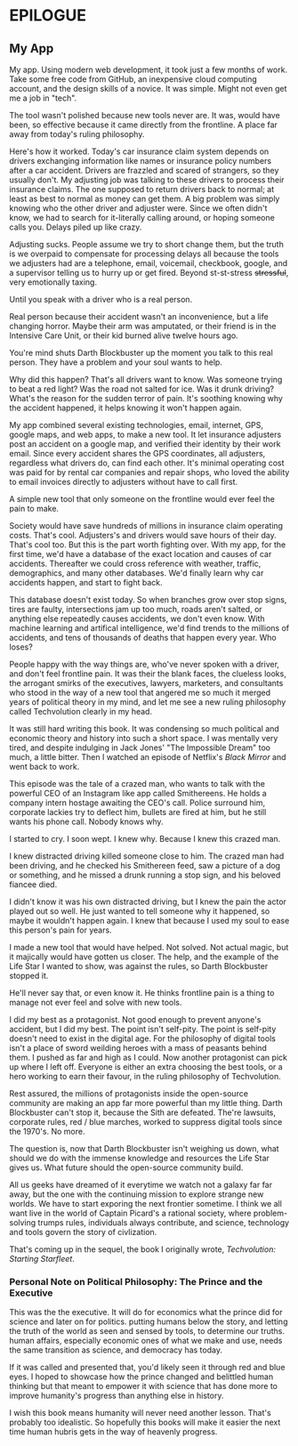 
# EPILOGUE

## My App

My app. Using modern web development, it took just a few months of work. Take some free code from GitHub, an inexpensive cloud computing account, and the design skills of a novice. It was simple. Might not even get me a job in "tech".

The tool wasn't polished because new tools never are. It was, would have been, so effective because it came directly from the frontline. A place far away from today's ruling philosophy.

Here's how it worked. Today's car insurance claim system depends on drivers exchanging information like names or insurance policy numbers after a car accident. Drivers are frazzled and scared of strangers, so they usually don't. My adjusting job was talking to these drivers to process their insurance claims. The one supposed to return drivers back to normal; at least as best to normal as money can get them. A big problem was simply knowing who the other driver and adjuster were. Since we often didn't know, we had to search for it-literally calling around, or hoping someone calls you. Delays piled up like crazy.

Adjusting sucks. People assume we try to short change them, but the truth is we overpaid to compensate for processing delays all because the tools we adjusters had are a telephone, email, voicemail, checkbook, google, and a supervisor telling us to hurry up or get fired. Beyond st-st-stress ~~stressful~~, very emotionally taxing.

Until you speak with a driver who is a real person.

Real person because their accident wasn't an inconvenience, but a life changing horror. Maybe their arm was amputated, or their friend is in the Intensive Care Unit, or their kid burned alive twelve hours ago.

You're mind shuts Darth Blockbuster up the moment you talk to this real person. They have a problem and your soul wants to help.

Why did this happen? That's all drivers want to know. Was someone trying to beat a red light? Was the road not salted for ice. Was it drunk driving? What's the reason for the sudden terror of pain. It's soothing knowing why the accident happened, it helps knowing it won't happen again.

My app combined several existing technologies, email, internet, GPS, google maps, and web apps, to make a new tool. It let insurance adjusters post an accident on a google map, and verified their identity by their work email. Since every accident shares the GPS coordinates, all adjusters, regardless what drivers do, can find each other. It's minimal operating cost was paid for by rental car companies and repair shops, who loved the ability to email invoices directly to adjusters without have to call first.

A simple new tool that only someone on the frontline would ever feel the pain to make.

Society would have save hundreds of millions in insurance claim operating costs. That's cool. Adjusters's and drivers would save hours of their day. That's cool too. But this is the part worth fighting over. With my app, for the first time, we'd have a database of the exact location and causes of car accidents. Thereafter we could cross reference with weather, traffic, demographics, and many other databases. We'd finally learn why car accidents happen, and start to fight back.

This database doesn't exist today. So when branches grow over stop signs, tires are faulty, intersections jam up too much, roads aren't salted, or anything else repeatedly causes accidents, we don't even know. With machine learning and artifical intelligence, we'd find trends to the millions of accidents, and tens of thousands of deaths that happen every year. Who loses?

People happy with the way things are, who've never spoken with a driver, and don't feel frontline pain. It was their the blank faces, the clueless looks, the arrogant smirks of the executives, lawyers, marketers, and consultants who stood in the way of a new tool that angered me so much it merged years of political theory in my mind, and let me see a new ruling philosophy called Techvolution clearly in my head.

It was still hard writing this book. It was condensing so much political and economic theory and history into such a short space. I was mentally very tired, and despite indulging in Jack Jones' "The Impossible Dream" too much, a little bitter. Then I watched an episode of Netflix's _Black Mirror_ and went back to work.

This episode was the tale of a crazed man, who wants to talk with the powerful CEO of an Instagram like app called Smithereens. He holds a company intern hostage awaiting the CEO's call. Police surround him, corporate lackies try to deflect him, bullets are fired at him, but he still wants his phone call. Nobody knows why.

I started to cry. I soon wept. I knew why. Because I knew this crazed man.

I knew distracted driving killed someone close to him. The crazed man had been driving, and he checked his Smithereen feed, saw a picture of a dog or something, and he missed a drunk running a stop sign, and his beloved fiancee died.

I didn't know it was his own distracted driving, but I knew the pain the actor played out so well. He just wanted to tell someone why it happened, so maybe it wouldn't happen again. I knew that because I used my soul to ease this person's pain for years.

I made a new tool that would have helped. Not solved. Not actual magic, but it majically would have gotten us closer. The help, and the example of the Life Star I wanted to show, was against the rules, so Darth Blockbuster stopped it.

He'll never say that, or even know it. He thinks frontline pain is a thing to manage not ever feel and solve with new tools.

I did my best as a protagonist. Not good enough to prevent anyone's accident, but I did my best. The point isn't self-pity. The point is self-pity doesn't need to exist in the digital age. For the philosophy of digital tools isn't a place of sword weilding heroes with a mass of peasants behind them. I pushed as far and high as I could. Now another protagonist can pick up where I left off. Everyone is either an extra choosing the best tools, or a hero working to earn their favour, in the ruling philosophy of Techvolution.

Rest assured, the millions of protagonists inside the open-source community are making an app far more powerful than my little thing. Darth Blockbuster can't stop it, because the Sith are defeated. The're lawsuits, corporate rules, red / blue marches, worked to suppress digital tools since the 1970's. No more.

The question is, now that Darth Blockbuster isn't weighing us down, what should we do with the immense knowledge and resources the Life Star gives us. What future should the open-source community build.

All us geeks have dreamed of it everytime we watch not a galaxy far far away, but the one with the continuing mission to explore strange new worlds. We have to start exporing the next frontier sometime. I think we all want live in the world of Captain Picard's a rational society, where problem-solving trumps rules, individuals always contribute, and science, technology and tools govern the story of civlization.

That's coming up in the sequel, the book I originally wrote, _Techvolution: Starting Starfleet_.

### Personal Note on Political Philosophy: The Prince and the Executive

This was the the executive. It will do for economics what the prince did for science and later on for politics. putting humans below the story, and letting the truth of the world as seen and sensed by tools, to determine our truths. human affairs, especially economic ones of what we make and use, needs the same transition as science, and democracy has today.

If it was called and presented that, you'd likely seen it through red and blue eyes. I hoped to showcase how the prince changed and belittled human thinking but that meant to empower it with science that has done more to improve humanity's progress than anything else in history.

I wish this book means humanity will never need another lesson. That's probably too idealistic. So hopefully this books will make it easier the next time human hubris gets in the way of heavenly progress.
